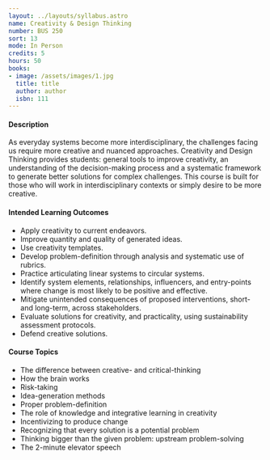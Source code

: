 ```yaml
---
layout: ../layouts/syllabus.astro
name: Creativity & Design Thinking
number: BUS 250
sort: 13
mode: In Person
credits: 5
hours: 50
books:
- image: /assets/images/1.jpg
  title: title
  author: author
  isbn: 111
---
```

<!-- All Done! No Updates to MCOs Needed -->
#### Description
As everyday systems become more interdisciplinary, the challenges facing us require more creative and nuanced approaches. Creativity and Design Thinking provides students: general tools to improve creativity, an understanding of the decision-making process and a systematic framework to generate better solutions for complex challenges. This course is built for those who will work in interdisciplinary contexts or simply desire to be more creative.

#### Intended Learning Outcomes
* Apply creativity to current endeavors.
* Improve quantity and quality of generated ideas.
* Use creativity templates.
* Develop problem-definition through analysis and systematic use of rubrics.
* Practice articulating linear systems to circular systems.
* Identify system elements, relationships, influencers, and entry-points where change is most likely to be positive and effective.
* Mitigate unintended consequences of proposed interventions, short- and long-term, across stakeholders.
* Evaluate solutions for creativity, and practicality, using sustainability assessment protocols.
* Defend creative solutions.

#### Course Topics
* The difference between creative- and critical-thinking
* How the brain works
* Risk-taking
* Idea-generation methods
* Proper problem-definition
* The role of knowledge and integrative learning in creativity
* Incentivizing to produce change
* Recognizing that every solution is a potential problem
* Thinking bigger than the given problem: upstream problem-solving
* The 2-minute elevator speech